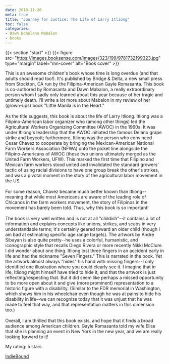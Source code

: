```yaml
---
date: 2018-11-28
meta: true
title: "Journey for Justice: The Life of Larry Itliong"
toc: false
categories:
- Dawn Bohulano Mabalon
- books
---
```


{{< section "start" >}}
{{< figure src="https://images.booksense.com/images/323/199/9781732199323.jpg" type="margin" label="mn-cover" alt="Book cover" >}}

This is an awesome children's book whose time is long overdue (and that adults should read too!). It's published by Bridge &amp; Delta, a new small press from Stockton, CA run by the Filipina-American Gayle Romasanta. This book is co-authored by Romasanta and Dawn Mabalon, a really extraordinary person whom I sadly only learned about this year because of her tragic and untimely death. I'll write a lot more about Mabalon in my review of her (grown-ups) book "Little Manila is in the Heart." <br /><br />As the title suggests, this book is about the life of Larry Itliong. Itliong was a Filipino-American labor organizer who (among other things) led the Agricultural Workers Organizing Committee (AWOC) in the 1960s. It was under Itliong's leadership that the AWOC initiated the famous Delano grape strike and boycott; furthermore, Itliong was the person who convinced Cesar Chavez to cooperate by bringing the Mexican-American National Farm Workers Association (NFWA) onto the picket line alongside the Filipino-Americans of AWOC (these two unions ultimately merged as the United Farm Workers, UFW). This marked the first time that Filipino and Mexican farm workers stood united and invalidated the standard growers' tactic of using racial divisions to have one group break the other's strikes, and was a pivotal moment in the story of the agricultural labor movement in the US.<br /><br />For some reason, Chavez became much better known than Itliong--meaning that while most Americans are aware of the leading role of Chicanos in the farm workers movement, the story of Filipinos in the movement has barely been told. Thus, why this book is so important!<br /><br />The book is very well written and is not at all "childish"--it contains a lot of information and explains concepts like unions, strikes, and scabs in very understandable terms; it's certainly geared toward an older child (though I am bad at estimating specific age range targets). The artwork by Andre Sibayan is also quite pretty--he uses a colorful, humanistic, and iconographic style that recalls Diego Rivera or more recently Nikki McClure. I did wonder about one thing. Itliong lost three fingers in an accident early in life and had the nickname "Seven Fingers." This is narrated in the book. Yet the artwork almost always "hides" his hand with missing fingers--I only identified one illustration where you could clearly see it. I imagine that in life, Itliong might himself have tried to hide it, and that the artwork is just reflecting/respecting that. But it did seem like perhaps a missed opportunity to be more open about it and give (more prominent) representation to a historic figure with a disability. (Similar to the FDR memorial in Washington, which shows him in his wheelchair even though he was at pains to hide his disability in life--we can recognize today that it was unjust that he was made to feel that way, and that representation matters in this dimension too.)<br /><br />Overall, I am thrilled that this book exists, and hope that it finds a broad audience among American children. Gayle Romasanta told my wife Elise that she is planning an event in New York in the new year, and we are really looking forward to it!

My rating: 5 stars  

[IndieBound](https://www.indiebound.org/book/9781732199323)

